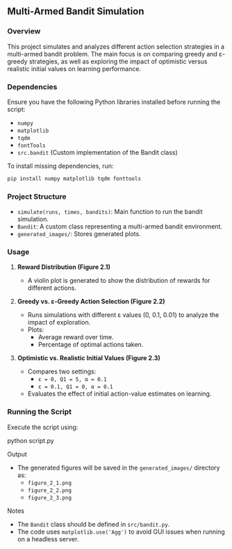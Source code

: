 ## Multi-Armed Bandit Simulation

### Overview
This project simulates and analyzes different action selection strategies in a multi-armed bandit problem. The main focus is on comparing greedy and ε-greedy strategies, as well as exploring the impact of optimistic versus realistic initial values on learning performance.

### Dependencies
Ensure you have the following Python libraries installed before running the script:
- `numpy`
- `matplotlib`
- `tqdm`
- `fontTools`
- `src.bandit` (Custom implementation of the Bandit class)

To install missing dependencies, run:
```bash
pip install numpy matplotlib tqdm fonttools
```

### Project Structure
- `simulate(runs, times, bandits)`: Main function to run the bandit simulation.
- `Bandit`: A custom class representing a multi-armed bandit environment.
- `generated_images/`: Stores generated plots.

### Usage
1. **Reward Distribution (Figure 2.1)**
   - A violin plot is generated to show the distribution of rewards for different actions.

2. **Greedy vs. ε-Greedy Action Selection (Figure 2.2)**
   - Runs simulations with different ε values (0, 0.1, 0.01) to analyze the impact of exploration.
   - Plots:
     - Average reward over time.
     - Percentage of optimal actions taken.

3. **Optimistic vs. Realistic Initial Values (Figure 2.3)**
   - Compares two settings:
     - `ε = 0, Q1 = 5, α = 0.1`
     - `ε = 0.1, Q1 = 0, α = 0.1`
   - Evaluates the effect of initial action-value estimates on learning.

### Running the Script
Execute the script using:

python script.py

Output
- The generated figures will be saved in the `generated_images/` directory as:
  - `figure_2_1.png`
  - `figure_2_2.png`
  - `figure_2_3.png`

Notes
- The `Bandit` class should be defined in `src/bandit.py`.
- The code uses `matplotlib.use('Agg')` to avoid GUI issues when running on a headless server.



